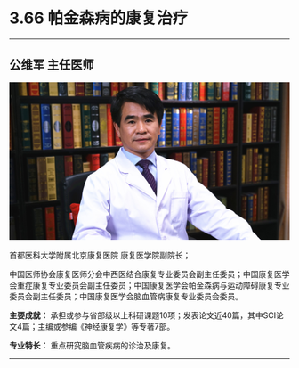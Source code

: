 # 3.66 帕金森病的康复治疗

---

## 公维军 主任医师

![1679211999919](image/c03_066/1679211999919.png)

首都医科大学附属北京康复医院 康复医学院副院长；

中国医师协会康复医师分会中西医结合康复专业委员会副主任委员；中国康复医学会重症康复专业委员会副主任委员；中国康复医学会帕金森病与运动障碍康复专业委员会副主任委员；中国康复医学会脑血管病康复专业委员会委员。

**主要成就：** 承担或参与省部级以上科研课题10项；发表论文近40篇，其中SCI论文4篇；主编或参编《神经康复学》等专著7部。

**专业特长：** 重点研究脑血管疾病的诊治及康复。

---
